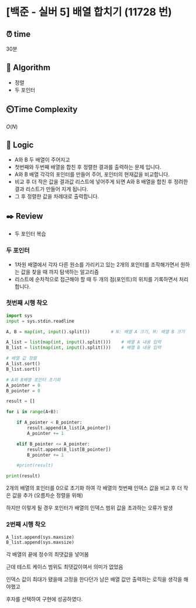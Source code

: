 # [백준 - 실버 5] 배열 합치기 (11728 번)

## ⏰  **time**

30분

## :pushpin: **Algorithm**

- 정렬
- 두 포인터

## ⏲️**Time Complexity**

$O(N)$

## :round_pushpin: **Logic**

- A와 B 두 배열이 주어지고
- 첫번째와 두번째 배열을 합친 후 정렬한 결과를 출력하는 문제 입니다.
- A와 B 배열 각각의 포인터를 만들어 주어, 포인터의 현재값을 비교합니다.
- 비교 후 더 작은 값을 결과값 리스트에 넣어주게 되면 A와 B 배열을 합친 후 정려한 결과 리스트가 만들어 지게 됩니다.
- 그 후 정렬한 값을 차례대로 출력합니다.

## :black_nib: **Review**

- 두 포인터 복습

### 두 포인터
- 1차원 배열에서 각자 다른 원소를 가리키고 있는 2개의 포인터를 조작해가면서 원하는 값을 찾을 때 까지 탐색하는 알고리즘
- 리스트에 순차적으로 접근해야 할 때 두 개의 점(포인트)의 위치를 기록하면서 처리합니다.

### 첫번째 시행 착오

```python
import sys
input = sys.stdin.readline

A, B = map(int, input().split())        # N: 배열 A 크기, M: 배열 B 크기

A_list = list(map(int, input().split()))    # 배열 A 내용 입력
B_list = list(map(int, input().split()))    # 배열 B 내용 입력

# 배열 값 정렬
A_list.sort()
B_list.sort()

# A와 B배열 포인터 초기화
A_pointer = 0
B_pointer = 0

result = []

for i in range(A+B):

    if A_pointer < B_pointer:
        result.append(A_list[A_pointer])
        A_pointer += 1

    elif B_pointer <= A_pointer:
        result.append(B_list[B_pointer])
        B_pointer += 1

    #print(result)

print(result)

```

2개의 배열의 포인터를 0으로 초기화 하여
각 배열의 첫번째 인덱스 값을 비교 후 더 작은 값을 추가 (오름차순 정렬을 위해)

하지만 이렇게 될 경우 포인터가 배열의 인덱스 범위 값을 초과하는 오류가 발생

### 2번째 시행 착오

```python
A_list.append(sys.maxsize)
B_list.append(sys.maxsize)
```

각 배열의 끝에 정수의 최댓값을 넣어봄

근데 테스트 케이스 범위도 최댓값이여서  의미가 없었음

인덱스 값이 최대가 됐을때 고정을 한다던가 남은 배열 값만 출력하는 로직을 생각을 해야했고

후자를 선택하여 구현에 성공하였다.